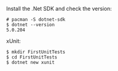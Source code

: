 Install the .Net SDK and check the version:

    # pacman -S dotnet-sdk
    $ dotnet --version
    5.0.204

xUnit:

    $ mkdir FirstUnitTests
    $ cd FirstUnitTests
    $ dotnet new xunit

